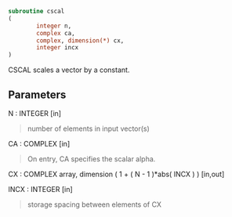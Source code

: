 ```fortran
subroutine cscal
(
        integer n,
        complex ca,
        complex, dimension(*) cx,
        integer incx
)
```

CSCAL scales a vector by a constant.

## Parameters
N : INTEGER [in]
> number of elements in input vector(s)

CA : COMPLEX [in]
> On entry, CA specifies the scalar alpha.

CX : COMPLEX array, dimension ( 1 + ( N - 1 )*abs( INCX ) ) [in,out]

INCX : INTEGER [in]
> storage spacing between elements of CX
